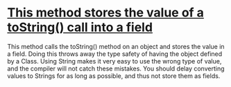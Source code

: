 # [This method stores the value of a toString() call into a field](http://fb-contrib.sourceforge.net/bugdescriptions.html#STT_TOSTRING_STORED_IN_FIELD)

This method calls the toString() method on an object and stores the value in a field. Doing this
            throws away the type safety of having the object defined by a Class. Using String makes it very easy to
            use the wrong type of value, and the compiler will not catch these mistakes. You should delay converting
            values to Strings for as long as possible, and thus not store them as fields.